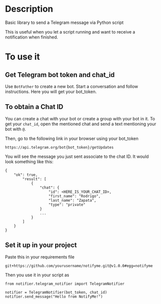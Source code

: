# Description
Basic library to send a Telegram message via Python script

This is useful when you let a script running and want to receive a notification when finished.

# To use it

## Get Telegram bot token and chat_id
Use `BotFather` to create a new bot. Start a conversation and follow instructions.
Here you will get your bot_token.

## To obtain a Chat ID
You can create a chat with your bot or create a group with your bot in it.
To get your `chat_id`, open the mentioned chat and send a text mentioning your bot with `@`.

Then, go to the following link in your browser using your bot_token

```
https://api.telegram.org/bot{bot_token}/getUpdates
```

You will see the message you just sent associate to the chat ID. It would look something like this:

```
{
    "ok": true,
        "result": [
            {
                "chat": {
                    "id": <HERE_IS_YOUR_CHAT_ID>,
                    "first_name": "Rodrigo",
                    "last_name": "Zapata",
                    "type": "private"
                }
                ...
            }
        ]
    }
}

```

## Set it up in your project
Paste this in your requirements file
```
git+https://github.com/yourusername/notifyme.git@v1.0.0#egg=notifyme
```

Then you use it in your script as

```
from notifier.telegram_notifier import TelegramNotifier

notifier = TelegramNotifier(bot_token, chat_id)
notifier.send_message("Hello from NotifyMe!")
```
